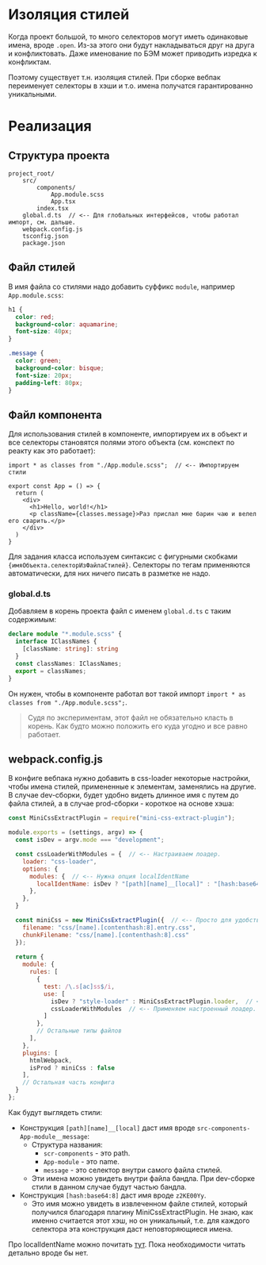 # Изоляция стилей

Когда проект большой, то много селекторов могут иметь одинаковые имена, вроде `.open`. Из-за этого они будут накладываться друг на друга и конфликтовать. Даже именование по БЭМ может приводить изредка к конфликтам.

Поэтому существует т.н. изоляция стилей. При сборке вебпак переименует селекторы в хэши и т.о. имена получатся гарантированно уникальными.

# Реализация

## Структура проекта

```
project_root/
    src/
        components/
            App.module.scss
            App.tsx
        index.tsx
    global.d.ts  // <-- Для глобальных интерфейсов, чтобы работал импорт, см. дальше.
    webpack.config.js
    tsconfig.json
    package.json
```

## Файл стилей

В имя файла со стилями надо добавить суффикс `module`, например `App.module.scss`:

```css
h1 {
  color: red;
  background-color: aquamarine;
  font-size: 40px;
}

.message {
  color: green;
  background-color: bisque;
  font-size: 20px;
  padding-left: 80px;
}
```

## Файл компонента

Для использования стилей в компоненте, импортируем их в объект и все селекторы становятся полями этого объекта (см. конспект по реакту как это работает):

```react
import * as classes from "./App.module.scss";  // <-- Импортируем стили

export const App = () => {
  return (
    <div>
      <h1>Hello, world!</h1>
      <p className={classes.message}>Раз прислал мне барин чаю и велел его сварить.</p>
    </div>
  )
}
```

Для задания класса используем синтаксис с фигурными скобками `{имяОбъекта.селекторИзФайлаСтилей}`. Селекторы по тегам применяются автоматически, для них ничего писать в разметке не надо.

### global.d.ts

Добавляем в корень проекта файл с именем `global.d.ts` с таким содержимым:

```typescript
declare module "*.module.scss" {
  interface IClassNames {
    [className: string]: string
  }
  const classNames: IClassNames;
  export = classNames;
}
```

Он нужен, чтобы в компоненте работал вот такой импорт `import * as classes from "./App.module.scss";`. 

> Судя по экспериментам, этот файл не обязательно класть в корень. Как будто можно положить его куда угодно и все равно работает.

## webpack.config.js

В конфиге вебпака нужно добавить в css-loader некоторые настройки, чтобы имена стилей, примененные к элементам, заменялись на другие. В случае dev-сборки, будет удобно видеть длинное имя с путем до файла стилей, а в случае prod-сборки - короткое на основе хэша:

```javascript
const MiniCssExtractPlugin = require("mini-css-extract-plugin");

module.exports = (settings, argv) => {
  const isDev = argv.mode === "development";

  const cssLoaderWithModules = {  // <-- Настраиваем лоадер.
    loader: "css-loader",
    options: {
      modules: {  // <-- Нужна опция localIdentName
        localIdentName: isDev ? "[path][name]__[local]" : "[hash:base64:8]"
      },
    },
  }

  const miniCss = new MiniCssExtractPlugin({  // <-- Просто для удобства наблюдения за результатом.
    filename: "css/[name].[contenthash:8].entry.css",
    chunkFilename: "css/[name].[contenthash:8].css"
  });
  
  return {
    module: {
      rules: [
        {
          test: /\.s[ac]ss$/i,
          use: [
            isDev ? "style-loader" : MiniCssExtractPlugin.loader,  // <-- Для удобства наблюдения.
            cssLoaderWithModules  // <-- Применяем настроенный лоадер.
          ]
        },
        // Остальные типы файлов
      ],
    },
    plugins: [
      htmlWebpack,
      isProd ? miniCss : false
    ],
    // Остальная часть конфига
  }
};
```

Как будут выглядеть стили:

* Конструкция `[path][name]__[local]` даст имя вроде `src-components-App-module__message`:
  * Структура названия:
    * `scr-components` - это path.
    * `App-module` - это name.
    * `message` - это селектор внутри самого файла стилей.
  * Эти имена можно увидеть внутри файла бандла. При dev-сборке стили в данном случае будут частью бандла.
* Конструкция `[hash:base64:8]` даст имя вроде `z2KE00Yy`.
  * Это имя можно увидеть в извлеченном файле стилей, который получился благодаря плагину MiniCssExtractPlugin. Не знаю, как именно считается этот хэш, но он уникальный, т.е. для каждого селектора эта конструкция даст неповторяющиеся имена.

Про localIdentName можно почитать [тут](https://webpack.js.org/loaders/css-loader/). Пока необходимости читать детально вроде бы нет.